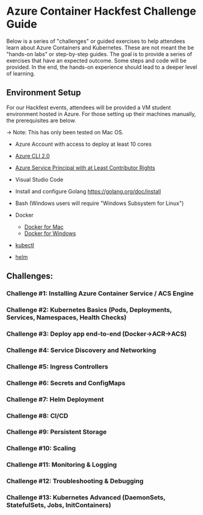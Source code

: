 # Azure Container Hackfest Challenge Guide 

Below is a series of "challenges" or guided exercises to help attendees learn about Azure Containers and Kubernetes. These are not meant the be "hands-on labs" or step-by-step guides. The goal is to provide a series of exercises that have an expected outcome. Some steps and code will be provided. In the end, the hands-on experience should lead to a deeper level of learning. 

## Environment Setup

For our Hackfest events, attendees will be provided a VM student environment hosted in Azure. For those setting up their machines manually, the prerequisites are below. 

-> Note: This has only been tested on Mac OS.

* Azure Account with access to deploy at least 10 cores
* [Azure CLI 2.0](https://docs.microsoft.com/en-us/cli/azure/install-azure-cli?view=azure-cli-latest)
* [Azure Service Principal with at Least Contributor Rights](https://docs.microsoft.com/en-us/cli/azure/create-an-azure-service-principal-azure-cli?toc=%2Fazure%2Fazure-resource-manager%2Ftoc.json&view=azure-cli-latest#create-a-service-principal-for-your-application)
* Visual Studio Code
* Install and configure Golang https://golang.org/doc/install
* Bash (Windows users will require "Windows Subsystem for Linux")
* Docker

    * [Docker for Mac](https://docs.docker.com/docker-for-mac/install)
    * [Docker for Windows](https://docs.docker.com/docker-for-windows/install)

* [kubectl](https://kubernetes.io/docs/tasks/tools/install-kubectl)
* [helm](https://docs.helm.sh/using_helm)

## Challenges:
 
### Challenge #1: Installing Azure Container Service / ACS Engine
 
### Challenge #2: Kubernetes Basics (Pods, Deployments, Services, Namespaces, Health Checks)
 
### Challenge #3: Deploy app end-to-end (Docker->ACR->ACS)

### Challenge #4: Service Discovery and Networking
 
### Challenge #5: Ingress Controllers

### Challenge #6: Secrets and ConfigMaps
 
### Challenge #7: Helm Deployment
 
### Challenge #8: CI/CD

### Challenge #9: Persistent Storage
 
### Challenge #10: Scaling
 
### Challenge #11: Monitoring & Logging
 
### Challenge #12: Troubleshooting & Debugging
 
### Challenge #13: Kubernetes Advanced (DaemonSets, StatefulSets, Jobs, InitContainers)
 